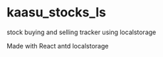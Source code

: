 # kaasu_stocks_ls
stock buying and selling tracker using localstorage

Made with
  React
  antd
  localstorage
